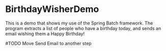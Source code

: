 # BirthdayWisherDemo

This is a demo that shows my use of the Spring Batch framework. The program extracts a list of people who have a birthday today, and sends an email wishing them a Happy Birthday!

#TODO Move Send Email to another step